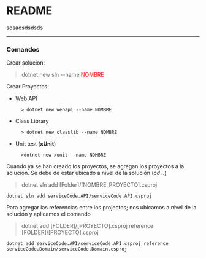 # README 


sdsadsdsdsds


----
### Comandos

Crear solucion:
> dotnet new sln --name <font color="red">NOMBRE</font>

Crear Proyectos:
* Web API

        > dotnet new webapi --name NOMBRE

* Class Library

        > dotnet new classlib --name NOMBRE

* Unit test (**xUnit**)

        >dotnet new xunit --name NOMBRE

Cuando ya se han creado los proyectos, se agregan los proyectos a la solución. Se debe de estar ubicado a nivel de la solución (*cd ..*)

> dotnet sln add [Folder]/[NOMBRE_PROYECTO].csproj

    dotnet sln add serviceCode.API/serviceCode.API.csproj

Para agregar las referencias entre los projectos; nos ubicamos a nivel de la solución y aplicamos el comando

> dotnet add [FOLDER]/[PROYECTO].csproj reference [FOLDER]/[PROYECTO].csproj

    dotnet add serviceCode.API/serviceCode.API.csproj reference serviceCode.Domain/serviceCode.Domain.csproj